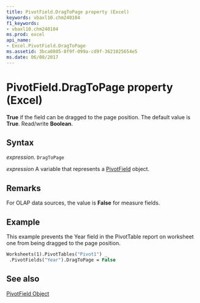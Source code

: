 ```yaml
---
title: PivotField.DragToPage property (Excel)
keywords: vbaxl10.chm240104
f1_keywords:
- vbaxl10.chm240104
ms.prod: excel
api_name:
- Excel.PivotField.DragToPage
ms.assetid: 3bca0805-8f9f-099a-cd9f-3621025654e5
ms.date: 06/08/2017
---
```



# PivotField.DragToPage property (Excel)

 **True** if the field can be dragged to the page position. The default value is **True**. Read/write **Boolean**.


## Syntax

_expression_. `DragToPage`

_expression_ A variable that represents a [PivotField](Excel.PivotField.md) object.


## Remarks

For OLAP data sources, the value is  **False** for measure fields.


## Example

This example prevents the Year field in the PivotTable report on worksheet one from being dragged to the page position.


```vb
Worksheets(1).PivotTables("Pivot1") _ 
 .PivotFields("Year").DragToPage = False
```


## See also


[PivotField Object](Excel.PivotField.md)

